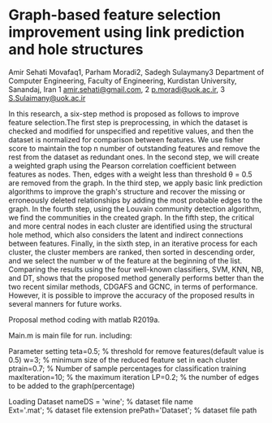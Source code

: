 # Graph-based feature selection improvement using link prediction and hole structures
Amir Sehati Movafaq1, Parham Moradi2, Sadegh Sulaymany3
Department of Computer Engineering, Faculty of Engineering, Kurdistan University, Sanandaj, Iran
1 amir.sehati@gmail.com, 2 p.moradi@uok.ac.ir, 3 S.Sulaimany@uok.ac.ir


In this research, a six-step method is proposed as follows to improve feature selection.The first step is preprocessing, 
in which the dataset is checked and modified for unspecified and repetitive values, 
and then the dataset is normalized for comparison between features. 
We use fisher score to maintain the top n number of outstanding features and remove the rest from the dataset as redundant ones. 
In the second step, we will create a weighted graph using the Pearson correlation coefficient between features as nodes. 
Then, edges with a weight less than threshold θ = 0.5 are removed from the graph. In the third step, 
we apply basic link prediction algorithms to improve the graph's structure and recover the missing or 
erroneously deleted relationships by adding the most probable edges to the graph. In the fourth step, 
using the Louvain community detection algorithm, we find the communities in the created graph. 
In the fifth step, the critical and more central nodes in each cluster are identified using the structural hole method, 
which also considers the latent and indirect connections between features. 
Finally, in the sixth step, in an iterative process for each cluster, the cluster members are ranked, then sorted in descending order, 
and we select the number w of the feature at the beginning of the list. 
Comparing the results using the four well-known classifiers, SVM, KNN, NB, and DT, shows that the proposed method generally performs better than the two recent similar methods,
CDGAFS and GCNC, in terms of performance. However, it is possible to improve the accuracy of the proposed results in several manners for future works. 




Proposal method coding with matlab R2019a. 

Main.m is main file for run. including:

Parameter setting
teta=0.5;                % threshold for remove features(default value is 0.5)
w=3;                     % minimum size of the reduced feature set in each cluster
ptrain=0.7;              % Number of sample percentages for classification training    
maxIteration=10;         % the maximum iteration
LP=0.2;                  % the number of edges to be added to the graph(percentage)

Loading Dataset
nameDS = 'wine';            % dataset file name    
Ext='.mat';                 % dataset file extension
prePath='Dataset\';         % dataset file path
